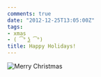 ```yaml
---
comments: true
date: "2012-12-25T13:05:00Z"
tags:
- xmas
- ( ͡° ͜ʖ ͡°)
title: Happy Holidays!
---
```


![Merry Christmas](/img/2012/grumpycatchristmas.jpg)
